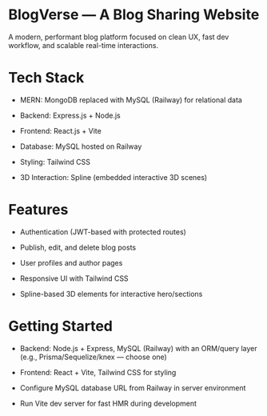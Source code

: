# BlogVerse — A Blog Sharing Website
A modern, performant blog platform focused on clean UX, fast dev workflow, and scalable real-time interactions.

# Tech Stack
- MERN: MongoDB replaced with MySQL (Railway) for relational data
  
- Backend: Express.js + Node.js
  
- Frontend: React.js + Vite
  
- Database: MySQL hosted on Railway
  
- Styling: Tailwind CSS
  
- 3D Interaction: Spline (embedded interactive 3D scenes)

# Features
- Authentication (JWT-based with protected routes)

- Publish, edit, and delete blog posts

- User profiles and author pages

- Responsive UI with Tailwind CSS

- Spline-based 3D elements for interactive hero/sections

# Getting Started
- Backend: Node.js + Express, MySQL (Railway) with an ORM/query layer (e.g., Prisma/Sequelize/knex — choose one)

- Frontend: React + Vite, Tailwind CSS for styling

- Configure MySQL database URL from Railway in server environment

- Run Vite dev server for fast HMR during development
